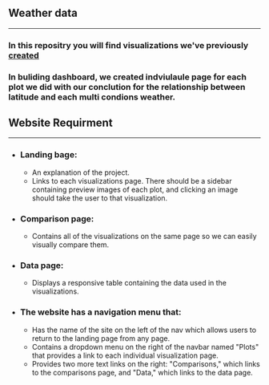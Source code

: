  ##   Weather data

  ***

### In this repositry you will find visualizations we've previously [created](https://github.com/HaifaNajdawi/Python-API)

### In buliding dashboard, we created indviulaule page for each plot we did with our conclution for the relationship between latitude and each multi condions weather.

## Website Requirment
---

* ### Landing bage:
    - An explanation of the project.
    - Links to each visualizations page. There should be a sidebar containing preview images of each plot, and clicking an image should take the user to that visualization.

* ### Comparison page:
    - Contains all of the visualizations on the same page so we can easily visually compare them.

* ### Data page:
    - Displays a responsive table containing the data used in the visualizations.


* ### The website has a navigation menu that:

    - Has the name of the site on the left of the nav which allows users to return to  the landing page from any page.
    - Contains a dropdown menu on the right of the navbar named "Plots" that provides  a link to each individual visualization page.
    - Provides two more text links on the right: "Comparisons," which links to the  comparisons page, and "Data," which links to the data page.


